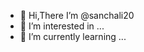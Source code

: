 - 👋 Hi,There  I’m @sanchali20
- 👀 I’m interested in ...
- 🌱 I’m currently learning ...
  

<!---
sanchali20/sanchali20 is a ✨ special ✨ repository because its `README.md` (this file) appears on your GitHub profile.
You can click the Preview link to take a look at your changes.
--->
